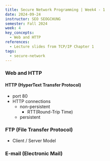 ```yaml
---
title: Secure Network Programming | Week4 - 1
date: 2024-09-24
instructor: SEO SEOGCHUNG
semester: Fall 2024
week: 4
key_concepts:
  - Web and HTTP
references:
  - Lecture slides from TCP/IP Chapter 1
tags:
  - secure-network
---
```


### Web and HTTP

#### HTTP (HyperText Transfer Protocol)
- port 80
- HTTP connections
	- non-persistent
		- RTT(Round-Trip Time)
	- persistent

### FTP (File Transfer Protocol)
- Client / Server Model

### E-mail (Electronic Mail)




